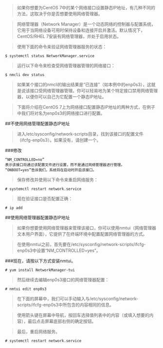 >如果你想要为CentOS 7中的某个网络接口设置静态IP地址，有几种不同的方法，这取决于你是否想要使用网络管理器。



>网络管理器（Network Manager）是一个动态网络的控制器与配置系统，它用于当网络设备可用时保持设备和连接开启并激活。默认情况下，CentOS/RHEL 7安装有网络管理器，并处于启用状态。

>使用下面的命令来验证网络管理器服务的状态：

    $ systemctl status NetworkManager.service
>运行以下命令来检查受网络管理器管理的网络接口：

    $ nmcli dev status 


>如果某个接口的nmcli的输出结果是“已连接”（如本例中的enp0s3），这就是说该接口受网络管理器管理。你可以轻易地为某个特定接口禁用网络管理器，以便你可以自己为它配置一个静态IP地址。

>下面将介绍在CentOS 7上为网络接口配置静态IP地址的两种方式，在例子中我们将对名为enp0s3的网络接口进行配置。

##不使用网络管理配置静态IP地址
>进入/etc/sysconfig/network-scripts目录，找到该接口的配置文件（ifcfg-enp0s3）。如果没有，请创建一个。

###修改

    “NM_CONTROLLED=no”
    表示该接口将通过该配置文件进行设置，而不是通过网络管理器进行管理。
    “ONBOOT=yes”告诉我们，系统将在启动时开启该接口。

>保存修改并使用以下命令来重启网络服务：

    # systemctl restart network.service
>现在验证接口是否配置正确：

    # ip add 


##使用网络管理器配置静态IP地址
>如果你想要使用网络管理器来管理该接口，你可以使用nmtui（网络管理器文本用户界面），它提供了在终端环境中配置配置网络管理器的方式。

>在使用nmtui之前，首先要在/etc/sysconfig/network-scripts/ifcfg-enp0s3中设置“NM_CONTROLLED=yes”。

###现在，请按以下方式安装nmtui。

    # yum install NetworkManager-tui
>然后继续去编辑enp0s3接口的网络管理器配置：

    # nmtui edit enp0s3 
>在下面的屏幕中，我们可以手动输入与/etc/sysconfig/network-scripts/ifcfg-enp0s3中所包含的内容相同的信息。

>使用箭头键在屏幕中导航，按回车选择值列表中的内容（或填入想要的内容），最后点击屏幕底部右侧的确定按钮。



>最后，重启网络服务。

    # systemctl restart network.service
